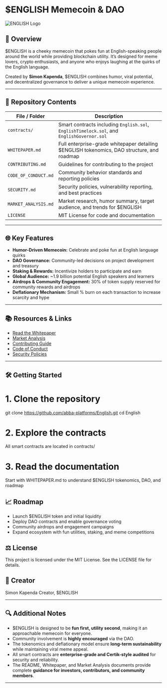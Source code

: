 # $ENGLISH Memecoin & DAO

![ENGLISH Logo](./assets/englishdao.png)  

## 🚀 Overview

$ENGLISH is a cheeky memecoin that pokes fun at English-speaking people around the world while providing blockchain utility. It’s designed for meme lovers, crypto enthusiasts, and anyone who enjoys laughing at the quirks of the English language.  

Created by **Simon Kapenda**, $ENGLISH combines humor, viral potential, and decentralized governance to deliver a unique memecoin experience.

---

## 📄 Repository Contents

| File / Folder | Description |
|---------------|-------------|
| `contracts/` | Smart contracts including `English.sol`, `EnglishTimelock.sol`, and `EnglishGovernor.sol` |
| `WHITEPAPER.md` | Full enterprise-grade whitepaper detailing $ENGLISH tokenomics, DAO structure, and roadmap |
| `CONTRIBUTING.md` | Guidelines for contributing to the project |
| `CODE_OF_CONDUCT.md` | Community behavior standards and reporting policies |
| `SECURITY.md` | Security policies, vulnerability reporting, and best practices |
| `MARKET_ANALYSIS.md` | Market research, humor summary, target audience, and trends for $ENGLISH |
| `LICENSE` | MIT License for code and documentation |

---

## 🌐 Key Features

- **Humor-Driven Memecoin:** Celebrate and poke fun at English language quirks  
- **DAO Governance:** Community-led decisions on project development and treasury  
- **Staking & Rewards:** Incentivize holders to participate and earn  
- **Global Audience:** ~1.9 billion potential English speakers and learners  
- **Airdrops & Community Engagement:** 30% of token supply reserved for community rewards and airdrops  
- **Deflationary Mechanism:** Small % burn on each transaction to increase scarcity and hype  

---

## 📚 Resources & Links

- [Read the Whitepaper](./WHITEPAPER.md)  
- [Market Analysis](./MARKET_ANALYSIS.md)  
- [Contributing Guide](./CONTRIBUTING.md)  
- [Code of Conduct](./CODE_OF_CONDUCT.md)  
- [Security Policies](./SECURITY.md)  

---

## 🛠 Getting Started

# 1. Clone the repository
git clone https://github.com/abba-platforms/English.git
cd English

# 2. Explore the contracts
All smart contracts are located in contracts/

# 3. Read the documentation
Start with WHITEPAPER.md to understand $ENGLISH tokenomics, DAO, and roadmap

## 📈 Roadmap
- Launch $ENGLISH token and initial liquidity
- Deploy DAO contracts and enable governance voting
- Community airdrops and engagement campaigns
- Expand ecosystem with fun utilities, staking, and meme competitions

## ⚖️ License
This project is licensed under the MIT License. See the LICENSE file for details.

## 🙏 Creator
Simon Kapenda
Creator, $ENGLISH

---

## 🔍 Additional Notes

-   $ENGLISH is designed to be **fun first, utility second**, making it an approachable memecoin for everyone.
-   Community involvement is **highly encouraged** via the DAO.
-   The tokenomics and deflationary model ensure **long-term sustainability** while maintaining viral meme appeal.
-   All smart contracts are **enterprise-grade and Certik-style audited** for security and reliability.
-   The README, Whitepaper, and Market Analysis documents provide complete **guidance for investors, contributors, and community members**.

---
